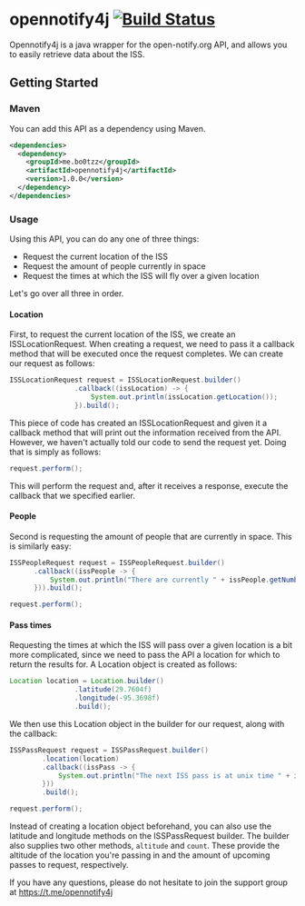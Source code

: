 # opennotify4j [![Build Status](https://travis-ci.org/bo0tzz/opennotify4j.svg?branch=master)](https://travis-ci.org/bo0tzz/opennotify4j)
Opennotify4j is a java wrapper for the open-notify.org API, and allows you to easily retrieve data about the ISS.

## Getting Started
### Maven

You can add this API as a dependency using Maven.
```xml
<dependencies>
  <dependency>
    <groupId>me.bo0tzz</groupId>
    <artifactId>opennotify4j</artifactId>
    <version>1.0.0</version>
  </dependency>
</dependencies>
```

### Usage

Using this API, you can do any one of three things:
- Request the current location of the ISS
- Request the amount of people currently in space
- Request the times at which the ISS will fly over a given location

Let's go over all three in order.

#### Location

First, to request the current location of the ISS, we create an ISSLocationRequest. When creating a request, we need to pass it a callback method that will be executed once the request completes. We can create our request as follows:

```java
ISSLocationRequest request = ISSLocationRequest.builder()
                .callback((issLocation) -> {
                    System.out.println(issLocation.getLocation());
                }).build();
```                

This piece of code has created an ISSLocationRequest and given it a callback method that will print out the information received from the API. However, we haven't actually told our code to send the request yet. Doing that is simply as follows:

```java
request.perform();
```

This will perform the request and, after it receives a response, execute the callback that we specified earlier.

#### People

Second is requesting the amount of people that are currently in space. This is similarly easy:

```java
ISSPeopleRequest request = ISSPeopleRequest.builder()
      .callback((issPeople -> {
          System.out.println("There are currently " + issPeople.getNumber() + " people in space!");
      })).build();

request.perform();
```

#### Pass times

Requesting the times at which the ISS will pass over a given location is a bit more complicated, since we need to pass the API a location for which to return the results for. A Location object is created as follows:

```java
Location location = Location.builder()
                .latitude(29.7604f)
                .longitude(-95.3698f)
                .build();
```

We then use this Location object in the builder for our request, along with the callback:

```java
ISSPassRequest request = ISSPassRequest.builder()
        .location(location)
        .callback((issPass -> {
            System.out.println("The next ISS pass is at unix time " + issPass.nextPass().getRisetime());
        }))
        .build();

request.perform();
```

Instead of creating a location object beforehand, you can also use the latitude and longitude methods on the ISSPassRequest builder. The builder also supplies two other methods, `altitude` and `count`. These provide the altitude of the location you're passing in and the amount of upcoming passes to request, respectively.

If you have any questions, please do not hesitate to join the support group at https://t.me/opennotify4j
